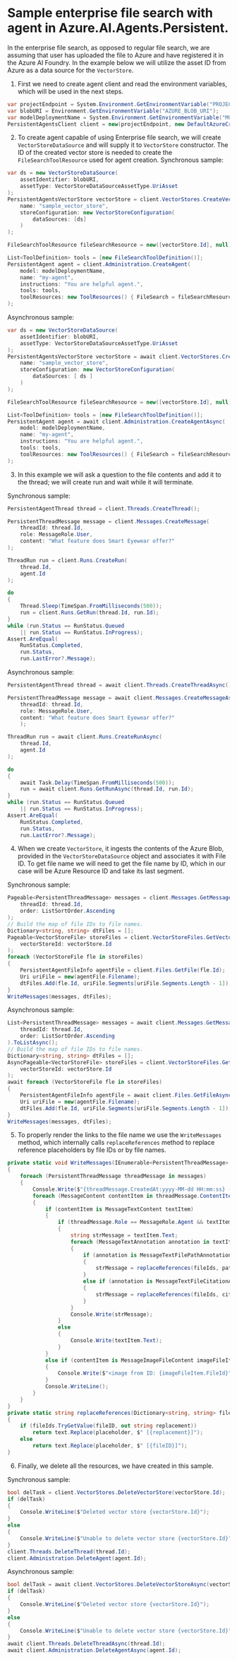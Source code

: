 # Sample enterprise file search with agent in Azure.AI.Agents.Persistent.

In the enterprise file search, as opposed to regular file search, we are assuming that user has uploaded the file to Azure and have registered it in the Azure AI Foundry. In the example below we will utilize the asset ID from Azure as a data source for the `VectorStore`.

1. First we need to create agent client and read the environment variables, which will be used in the next steps.
```C# Snippet:AgentsEnterpriseFileSearch_CreateProject
var projectEndpoint = System.Environment.GetEnvironmentVariable("PROJECT_ENDPOINT");
var blobURI = Environment.GetEnvironmentVariable("AZURE_BLOB_URI");
var modelDeploymentName = System.Environment.GetEnvironmentVariable("MODEL_DEPLOYMENT_NAME");
PersistentAgentsClient client = new(projectEndpoint, new DefaultAzureCredential());
```

2. To create agent capable of using Enterprise file search, we will create `VectorStoreDataSource` and will supply it to `VectorStore` constructor. The ID of the created vector store is needed to create the `FileSearchToolResource` used for agent creation. 
Synchronous sample: 
```C# Snippet:AgentsCreateVectorStoreBlobSync
var ds = new VectorStoreDataSource(
    assetIdentifier: blobURI,
    assetType: VectorStoreDataSourceAssetType.UriAsset
);
PersistentAgentsVectorStore vectorStore = client.VectorStores.CreateVectorStore(
    name: "sample_vector_store",
    storeConfiguration: new VectorStoreConfiguration(
        dataSources: [ds]
    )
);

FileSearchToolResource fileSearchResource = new([vectorStore.Id], null);

List<ToolDefinition> tools = [new FileSearchToolDefinition()];
PersistentAgent agent = client.Administration.CreateAgent(
    model: modelDeploymentName,
    name: "my-agent",
    instructions: "You are helpful agent.",
    tools: tools,
    toolResources: new ToolResources() { FileSearch = fileSearchResource }
);
```

Asynchronous sample:
```C# Snippet:AgentsCreateVectorStoreBlob
var ds = new VectorStoreDataSource(
    assetIdentifier: blobURI,
    assetType: VectorStoreDataSourceAssetType.UriAsset
);
PersistentAgentsVectorStore vectorStore = await client.VectorStores.CreateVectorStoreAsync(
    name: "sample_vector_store",
    storeConfiguration: new VectorStoreConfiguration(
        dataSources: [ ds ]
    )
);

FileSearchToolResource fileSearchResource = new([vectorStore.Id], null);

List<ToolDefinition> tools = [new FileSearchToolDefinition()];
PersistentAgent agent = await client.Administration.CreateAgentAsync(
    model: modelDeploymentName,
    name: "my-agent",
    instructions: "You are helpful agent.",
    tools: tools,
    toolResources: new ToolResources() { FileSearch = fileSearchResource }
);
```

3. In this example we will ask a question to the file contents and add it to the thread; we will create run and wait while it will terminate.

Synchronous sample:
```C# Snippet:AgentsEnterpriseFileSearch_CreateThreadMessage
PersistentAgentThread thread = client.Threads.CreateThread();

PersistentThreadMessage message = client.Messages.CreateMessage(
    threadId: thread.Id,
    role: MessageRole.User,
    content: "What feature does Smart Eyewear offer?"
);

ThreadRun run = client.Runs.CreateRun(
    thread.Id,
    agent.Id
);

do
{
    Thread.Sleep(TimeSpan.FromMilliseconds(500));
    run = client.Runs.GetRun(thread.Id, run.Id);
}
while (run.Status == RunStatus.Queued
    || run.Status == RunStatus.InProgress);
Assert.AreEqual(
    RunStatus.Completed,
    run.Status,
    run.LastError?.Message);
```

Asynchronous sample:
```C# Snippet:AgentsEnterpriseFileSearchAsync_CreateThreadMessage
PersistentAgentThread thread = await client.Threads.CreateThreadAsync();

PersistentThreadMessage message = await client.Messages.CreateMessageAsync(
    threadId: thread.Id,
    role: MessageRole.User,
    content: "What feature does Smart Eyewear offer?"
    );

ThreadRun run = await client.Runs.CreateRunAsync(
    thread.Id,
    agent.Id
);

do
{
    await Task.Delay(TimeSpan.FromMilliseconds(500));
    run = await client.Runs.GetRunAsync(thread.Id, run.Id);
}
while (run.Status == RunStatus.Queued
    || run.Status == RunStatus.InProgress);
Assert.AreEqual(
    RunStatus.Completed,
    run.Status,
    run.LastError?.Message);
```

4. When we create `VectorStore`, it ingests the contents of the Azure Blob, provided in the `VectorStoreDataSource` object and associates it with File ID. To get file name we will need to get the file name by ID, which in our case will be Azure Resource ID and take its last segment.

Synchronous sample:
```C# Snippet:AgentsEnterpriseFileSearch_ListUpdatedMessages
Pageable<PersistentThreadMessage> messages = client.Messages.GetMessages(
    threadId: thread.Id,
    order: ListSortOrder.Ascending
);
// Build the map of file IDs to file names.
Dictionary<string, string> dtFiles = [];
Pageable<VectorStoreFile> storeFiles = client.VectorStoreFiles.GetVectorStoreFiles(
    vectorStoreId: vectorStore.Id
);
foreach (VectorStoreFile fle in storeFiles)
{
    PersistentAgentFileInfo agentFile = client.Files.GetFile(fle.Id);
    Uri uriFile = new(agentFile.Filename);
    dtFiles.Add(fle.Id, uriFile.Segments[uriFile.Segments.Length - 1]);
}
WriteMessages(messages, dtFiles);
```

Asynchronous sample:
```C# Snippet:AgentsEnterpriseFileSearchAsync_ListUpdatedMessages
List<PersistentThreadMessage> messages = await client.Messages.GetMessagesAsync(
    threadId: thread.Id,
    order: ListSortOrder.Ascending
).ToListAsync();
// Build the map of file IDs to file names.
Dictionary<string, string> dtFiles = [];
AsyncPageable<VectorStoreFile> storeFiles = client.VectorStoreFiles.GetVectorStoreFilesAsync(
    vectorStoreId: vectorStore.Id
);
await foreach (VectorStoreFile fle in storeFiles)
{
    PersistentAgentFileInfo agentFile = await client.Files.GetFileAsync(fle.Id);
    Uri uriFile = new(agentFile.Filename);
    dtFiles.Add(fle.Id, uriFile.Segments[uriFile.Segments.Length - 1]);
}
WriteMessages(messages, dtFiles);
```

5. To properly render the links to the file name we use the `WriteMessages` method, which internally calls `replaceReferences` method to replace reference placeholders by file IDs or by file names.
```C# Snippet:AgentsEnterpriseFileSearch_WriteMessages
private static void WriteMessages(IEnumerable<PersistentThreadMessage> messages, Dictionary<string, string> fileIds)
{
    foreach (PersistentThreadMessage threadMessage in messages)
    {
        Console.Write($"{threadMessage.CreatedAt:yyyy-MM-dd HH:mm:ss} - {threadMessage.Role,10}: ");
        foreach (MessageContent contentItem in threadMessage.ContentItems)
        {
            if (contentItem is MessageTextContent textItem)
            {
                if (threadMessage.Role == MessageRole.Agent && textItem.Annotations.Count > 0)
                {
                    string strMessage = textItem.Text;
                    foreach (MessageTextAnnotation annotation in textItem.Annotations)
                    {
                        if (annotation is MessageTextFilePathAnnotation pathAnnotation)
                        {
                            strMessage = replaceReferences(fileIds, pathAnnotation.FileId, pathAnnotation.Text, strMessage);
                        }
                        else if (annotation is MessageTextFileCitationAnnotation citationAnnotation)
                        {
                            strMessage = replaceReferences(fileIds, citationAnnotation.FileId, citationAnnotation.Text, strMessage);
                        }
                    }
                    Console.Write(strMessage);
                }
                else
                {
                    Console.Write(textItem.Text);
                }
            }
            else if (contentItem is MessageImageFileContent imageFileItem)
            {
                Console.Write($"<image from ID: {imageFileItem.FileId}");
            }
            Console.WriteLine();
        }
    }
}
private static string replaceReferences(Dictionary<string, string> fileIds, string fileID, string placeholder, string text)
{
    if (fileIds.TryGetValue(fileID, out string replacement))
        return text.Replace(placeholder, $" [{replacement}]");
    else
        return text.Replace(placeholder, $" [{fileID}]");
}
```

6. Finally, we delete all the resources, we have created in this sample.

Synchronous sample:
```C# Snippet:AgentsEnterpriseFileSearch_Cleanup
bool delTask = client.VectorStores.DeleteVectorStore(vectorStore.Id);
if (delTask)
{
    Console.WriteLine($"Deleted vector store {vectorStore.Id}");
}
else
{
    Console.WriteLine($"Unable to delete vector store {vectorStore.Id}");
}
client.Threads.DeleteThread(thread.Id);
client.Administration.DeleteAgent(agent.Id);
```

Asynchronous sample:
```C# Snippet:AgentsEnterpriseFileSearchAsync_Cleanup
bool delTask = await client.VectorStores.DeleteVectorStoreAsync(vectorStore.Id);
if (delTask)
{
    Console.WriteLine($"Deleted vector store {vectorStore.Id}");
}
else
{
    Console.WriteLine($"Unable to delete vector store {vectorStore.Id}");
}
await client.Threads.DeleteThreadAsync(thread.Id);
await client.Administration.DeleteAgentAsync(agent.Id);
```